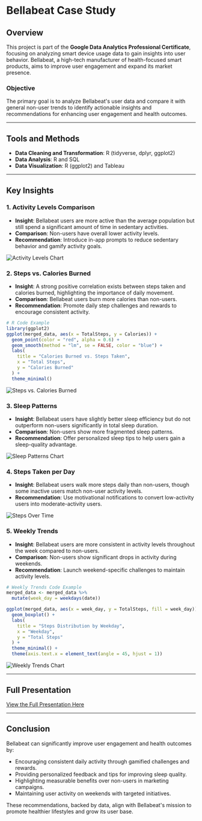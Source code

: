 # Bellabeat Case Study

## Overview
This project is part of the **Google Data Analytics Professional Certificate**, focusing on analyzing smart device usage data to gain insights into user behavior. Bellabeat, a high-tech manufacturer of health-focused smart products, aims to improve user engagement and expand its market presence.

### Objective
The primary goal is to analyze Bellabeat's user data and compare it with general non-user trends to identify actionable insights and recommendations for enhancing user engagement and health outcomes.

---

## Tools and Methods
- **Data Cleaning and Transformation**: R (tidyverse, dplyr, ggplot2)
- **Data Analysis**: R and SQL
- **Data Visualization**: R (ggplot2) and Tableau

---

## Key Insights

### 1. Activity Levels Comparison
- **Insight**: Bellabeat users are more active than the average population but still spend a significant amount of time in sedentary activities.
- **Comparison**: Non-users have overall lower activity levels.
- **Recommendation**: Introduce in-app prompts to reduce sedentary behavior and gamify activity goals.

![Activity Levels Chart](activity_levels_chart.png)

### 2. Steps vs. Calories Burned
- **Insight**: A strong positive correlation exists between steps taken and calories burned, highlighting the importance of daily movement.
- **Comparison**: Bellabeat users burn more calories than non-users.
- **Recommendation**: Promote daily step challenges and rewards to encourage consistent activity.

```r
# R Code Example
library(ggplot2)
ggplot(merged_data, aes(x = TotalSteps, y = Calories)) +
  geom_point(color = "red", alpha = 0.6) +
  geom_smooth(method = "lm", se = FALSE, color = "blue") +
  labs(
    title = "Calories Burned vs. Steps Taken",
    x = "Total Steps",
    y = "Calories Burned"
  ) +
  theme_minimal()
```

![Steps vs. Calories Burned](steps_vs_calories_burned.png)

### 3. Sleep Patterns
- **Insight**: Bellabeat users have slightly better sleep efficiency but do not outperform non-users significantly in total sleep duration.
- **Comparison**: Non-users show more fragmented sleep patterns.
- **Recommendation**: Offer personalized sleep tips to help users gain a sleep-quality advantage.

![Sleep Patterns Chart](sleep_patterns_chart.png)

### 4. Steps Taken per Day
- **Insight**: Bellabeat users walk more steps daily than non-users, though some inactive users match non-user activity levels.
- **Recommendation**: Use motivational notifications to convert low-activity users into moderate-activity users.

![Steps Over Time](steps_over_time.png)

### 5. Weekly Trends
- **Insight**: Bellabeat users are more consistent in activity levels throughout the week compared to non-users.
- **Comparison**: Non-users show significant drops in activity during weekends.
- **Recommendation**: Launch weekend-specific challenges to maintain activity levels.

```r
# Weekly Trends Code Example
merged_data <- merged_data %>%
  mutate(week_day = weekdays(date))

ggplot(merged_data, aes(x = week_day, y = TotalSteps, fill = week_day)) +
  geom_boxplot() +
  labs(
    title = "Steps Distribution by Weekday",
    x = "Weekday",
    y = "Total Steps"
  ) +
  theme_minimal() +
  theme(axis.text.x = element_text(angle = 45, hjust = 1))
```

![Weekly Trends Chart](weekly_trends_chart.png)

---

## Full Presentation
[View the Full Presentation Here](https://link-to-your-presentation)

---

## Conclusion
Bellabeat can significantly improve user engagement and health outcomes by:
- Encouraging consistent daily activity through gamified challenges and rewards.
- Providing personalized feedback and tips for improving sleep quality.
- Highlighting measurable benefits over non-users in marketing campaigns.
- Maintaining user activity on weekends with targeted initiatives.

These recommendations, backed by data, align with Bellabeat's mission to promote healthier lifestyles and grow its user base.


